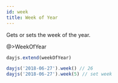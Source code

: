 ```yaml
---
id: week
title: Week of Year
---
```

Gets or sets the week of the year.

@>WeekOfYear

```js
dayjs.extend(weekOfYear)

dayjs('2018-06-27').week() // 26
dayjs('2018-06-27').week(5) // set week
```
